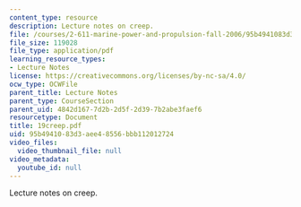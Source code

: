 ```yaml
---
content_type: resource
description: Lecture notes on creep.
file: /courses/2-611-marine-power-and-propulsion-fall-2006/95b4941083d3aee48556bbb112012724_19creep.pdf
file_size: 119028
file_type: application/pdf
learning_resource_types:
- Lecture Notes
license: https://creativecommons.org/licenses/by-nc-sa/4.0/
ocw_type: OCWFile
parent_title: Lecture Notes
parent_type: CourseSection
parent_uid: 4842d167-7d2b-2d5f-2d39-7b2abe3faef6
resourcetype: Document
title: 19creep.pdf
uid: 95b49410-83d3-aee4-8556-bbb112012724
video_files:
  video_thumbnail_file: null
video_metadata:
  youtube_id: null
---
```

Lecture notes on creep.